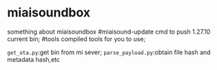 # miaisoundbox
something about miaisoundbox
#miaisound-update 
cmd to push 1.27.10 current bin;
#tools
compiled tools for you to use;

`get_ota.py`:get bin from mi sever;
`parse_payload.py`:obtain  file hash  and metadata hash,etc
